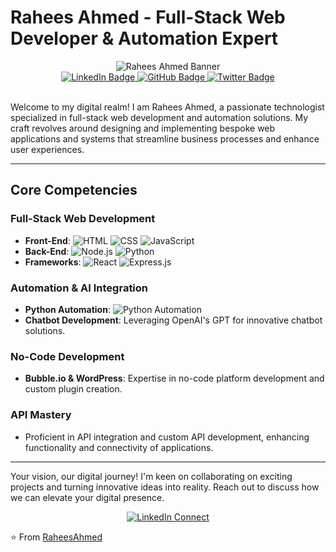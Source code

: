 # Rahees Ahmed - Full-Stack Web Developer & Automation Expert

<div align="center">
    <img src="https://www.synergisticit.com/wp-content/uploads/2021/10/Jacksonville-Banner-mern-stack-training.jpg" alt="Rahees Ahmed Banner">
</div>

<div align="center">
    <a href="https://www.linkedin.com/in/rahees-ahmed/">
        <img src="https://img.shields.io/badge/LinkedIn-0077B5?style=for-the-badge&logo=linkedin&logoColor=white" alt="LinkedIn Badge">
    </a>
    <a href="#github-link">
        <img src="https://img.shields.io/badge/GitHub-100000?style=for-the-badge&logo=github&logoColor=white" alt="GitHub Badge">
    </a>
    <a href="#twitter-link">
        <img src="https://img.shields.io/badge/Twitter-1DA1F2?style=for-the-badge&logo=twitter&logoColor=white" alt="Twitter Badge">
    </a>
</div>

<br>

Welcome to my digital realm! I am Rahees Ahmed, a passionate technologist specialized in full-stack web development and automation solutions. My craft revolves around designing and implementing bespoke web applications and systems that streamline business processes and enhance user experiences.

---

## Core Competencies

### Full-Stack Web Development
- **Front-End**: ![HTML](https://img.shields.io/badge/HTML5-E34F26?style=flat-square&logo=html5&logoColor=white) ![CSS](https://img.shields.io/badge/CSS3-1572B6?style=flat-square&logo=css3&logoColor=white) ![JavaScript](https://img.shields.io/badge/JavaScript-F7DF1E?style=flat-square&logo=javascript&logoColor=black)
- **Back-End**: ![Node.js](https://img.shields.io/badge/Node.js-339933?style=flat-square&logo=nodedotjs&logoColor=white) ![Python](https://img.shields.io/badge/Python-3776AB?style=flat-square&logo=python&logoColor=white)
- **Frameworks**: ![React](https://img.shields.io/badge/React-20232A?style=flat-square&logo=react&logoColor=61DAFB) ![Express.js](https://img.shields.io/badge/Express.js-000000?style=flat-square&logo=express&logoColor=white)

### Automation & AI Integration
- **Python Automation**: ![Python Automation](https://img.shields.io/badge/Automation-3776AB?style=flat-square&logo=python&logoColor=white)
- **Chatbot Development**: Leveraging OpenAI's GPT for innovative chatbot solutions.

### No-Code Development
- **Bubble.io & WordPress**: Expertise in no-code platform development and custom plugin creation.

### API Mastery
- Proficient in API integration and custom API development, enhancing functionality and connectivity of applications.

---

Your vision, our digital journey! I'm keen on collaborating on exciting projects and turning innovative ideas into reality. Reach out to discuss how we can elevate your digital presence.

<div align="center">
    <a href="https://www.linkedin.com/in/rahees-ahmed/">
        <img src="https://img.shields.io/badge/Connect-0077B5?style=for-the-badge&logo=linkedin&logoColor=white" alt="LinkedIn Connect">
    </a>
</div>

⭐️ From [RaheesAhmed](https://github.com/RaheesAhmed)
